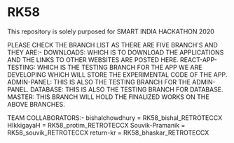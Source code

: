 # RK58
This repository is solely purposed for SMART INDIA HACKATHON 2020


PLEASE CHECK THE BRANCH LIST AS THERE ARE FIVE BRANCH'S AND THEY ARE:-
DOWNLOADS: WHICH IS TO DOWNLOAD THE APPLICATIONS AND THE LINKS TO OTHER WEBSITES ARE POSTED HERE.
REACT-APP-TESTING: WHICH IS THE TESTING BRANCH FOR THE APP WE ARE DEVELOPING WHICH WILL STORE THE EXPERIMENTAL CODE OF THE APP. 
ADMIN-PANEL: THIS IS ALSO THE TESTING BRANCH FOR THE ADMIN-PANEL.
DATABASE: THIS IS ALSO THE TESTING BRANCH FOR DATABASE.
MASTER: THIS BRANCH WILL HOLD THE FINALIZED WORKS ON THE ABOVE BRANCHES.

TEAM COLLABORATORS:- 
bishalchowdhury = RK58_bishal_RETROTECCX
HIkkigayaH = RK58_protim_RETROTECCX
Souvik-Pramanik = RK58_souvik_RETROTECCX
return-kr = RK58_bhaskar_RETROTECCX
